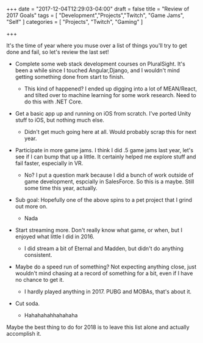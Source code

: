 +++
date = "2017-12-04T12:29:03-04:00"
draft = false
title = "Review of 2017 Goals"
tags = [ "Development","Projects","Twitch", "Game Jams", "Self" ]
categories = [ "Projects", "Twitch", "Gaming" ]

+++

It's the time of year where you muse over a list of things you'll try to get done and fail, so let's review the last set!

- Complete some web stack development courses on PluralSight. It's been a while since I touched Angular,Django, and I wouldn't mind getting something done from start to finish.
    * This kind of happened? I ended up digging into a lot of MEAN/React, and tilted over to machine learning for some work research. Need to do this with .NET Core.

- Get a basic app up and running on iOS from scratch. I've ported Unity stuff to iOS, but nothing much else.
    - Didn't get much going here at all. Would probably scrap this for next year.

- Participate in more game jams. I think I did .5 game jams last year, let's see if I can bump that up a little. It certainly helped me explore stuff and fail faster, especially in VR.
    - No? I put a question mark because I did a bunch of work outside of game development, espcially in SalesForce. So this is a maybe. Still some time this year, actually.

- Sub goal: Hopefully one of the above spins to a pet project that I grind out more on.
    - Nada

- Start streaming more. Don't really know what game, or when, but I enjoyed what little I did in 2016.
    - I did stream a bit of Eternal and Madden, but didn't do anything consistent.

- Maybe do a speed run of something? Not expecting anything close, just wouldn't mind chasing at a record of something for a bit, even if I have no chance to get it.
    - I hardly played anything in 2017. PUBG and MOBAs, that's about it.

- Cut soda.
    - Hahahahahhahahaha

Maybe the best thing to do for 2018 is to leave this list alone and actually accomplish it.